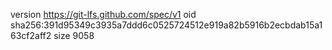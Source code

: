 version https://git-lfs.github.com/spec/v1
oid sha256:391d95349c3935a7ddd6c0525724512e919a82b5916b2ecbdab15a163cf2aff2
size 9058
